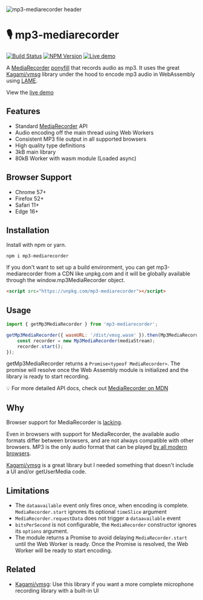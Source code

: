 ![mp3-mediarecorder header](https://user-images.githubusercontent.com/8850410/72909440-4d717c00-3d37-11ea-81b7-1802a5d8b7fe.png)

# 🎙 mp3-mediarecorder

[![Build Status](https://travis-ci.com/eliasmeire/mp3-mediarecorder.svg?branch=master)](https://travis-ci.com/eliasmeire/mp3-mediarecorder) [![NPM Version](https://badge.fury.io/js/mp3-mediarecorder.svg?style=flat)](https://npmjs.org/package/mp3-mediarecorder) [![Live demo](https://img.shields.io/badge/live%20demo-available-blue.svg)](https://eliasmei.re/mp3-mediarecorder)

A [MediaRecorder](https://developer.mozilla.org/en-US/docs/Web/API/MediaRecorder) [ponyfill](https://ponyfill.com) that records audio as mp3. It uses the great [Kagami/vmsg](https://github.com/Kagami/vmsg) library under the hood to encode mp3 audio in WebAssembly using [LAME](http://lame.sourceforge.net/).

View the [live demo](https://eliasmei.re/mp3-mediarecorder)

## Features

-   Standard [MediaRecorder](https://developer.mozilla.org/en-US/docs/Web/API/MediaRecorder) API
-   Audio encoding off the main thread using Web Workers
-   Consistent MP3 file output in all supported browsers
-   High quality type definitions
-   3kB main library
-   80kB Worker with wasm module (Loaded async)

## Browser Support

-   Chrome 57+
-   Firefox 52+
-   Safari 11+
-   Edge 16+

## Installation

Install with npm or yarn.

```shell
npm i mp3-mediarecorder
```

If you don't want to set up a build environment, you can get mp3-mediarecorder from a CDN like unpkg.com and it will be globally available through the window.mp3MediaRecorder object.

```html
<script src="https://unpkg.com/mp3-mediarecorder"></script>
```

## Usage

```js
import { getMp3MediaRecorder } from 'mp3-mediarecorder';

getMp3MediaRecorder({ wasmURL: '/dist/vmsg.wasm' }).then(Mp3MediaRecorder => {
    const recorder = new Mp3MediaRecorder(mediaStream);
    recorder.start();
});
```

getMp3MediaRecorder returns a `Promise<typeof MediaRecorder>`. The promise will resolve once the Web Assembly module is initialized and the library is ready to start recording.

💡 For more detailed API docs, check out [MediaRecorder on MDN](https://developer.mozilla.org/en-US/docs/Web/API/MediaRecorder)

## Why

Browser support for MediaRecorder is [lacking](https://caniuse.com/#feat=mediarecorder).

Even in browsers with support for MediaRecorder, the available audio formats differ between browsers, and are not always compatible with other browsers. MP3 is the only audio format that can be played [by all modern browsers](https://developer.mozilla.org/en-US/docs/Web/HTML/Supported_media_formats#Browser_compatibility).

[Kagami/vmsg](https://github.com/Kagami/vmsg) is a great library but I needed something that doesn't include a UI and/or getUserMedia code.

## Limitations

-   The `dataavailable` event only fires once, when encoding is complete. `MediaRecorder.start` ignores its optional `timeSlice` argument
-   `MediaRecorder.requestData` does not trigger a `dataavailable` event
-   `bitsPerSecond` is not configurable, the `MediaRecorder` constructor ignores its `options` argument.
-   The module returns a Promise to avoid delaying `MediaRecorder.start` until the Web Worker is ready. Once the Promise is resolved, the Web Worker will be ready to start encoding.

## Related

-   [Kagami/vmsg](https://github.com/Kagami/vmsg): Use this library if you want a more complete microphone recording library with a built-in UI
